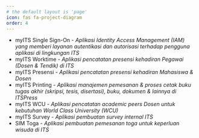 ```yaml
---
# the default layout is 'page'
icon: fas fa-project-diagram
order: 4
---
```


- myITS Single Sign-On - _Aplikasi Identity Access Management (IAM) yang memberi layanan autentikasi dan autorisasi terhadap pengguna aplikasi di lingkungan ITS_
- myITS Worktime - _Aplikasi pencatatan presensi kehadiran Pegawai (Dosen & Tendik) di ITS_
- myITS Presensi - _Aplikasi pencatatan presensi kehadiran Mahasiswa & Dosen_
- myITS Printing - _Aplikasi manajemen pemesanan & proses cetak buku tugas akhir (skripsi, tesis, disertasi), buku, dokumen & lainnya di ITSPress_
- myITS WCU - _Aplikasi pencatatan academic peers Dosen untuk kebutuhan World Class University (WCU)_
- myITS Survey - _Aplikasi pembuatan survey internal ITS_
- SIM Toga - _Aplikasi pembuatan pemesanan toga untuk keperluan wisuda di ITS_
